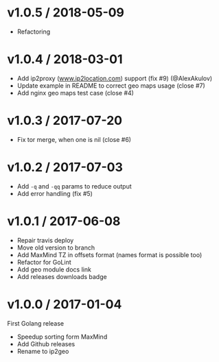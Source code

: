 v1.0.5 / 2018-05-09
==================

  * Refactoring

v1.0.4 / 2018-03-01
==================

  * Add ip2proxy (www.ip2location.com) support (fix #9) (@AlexAkulov)
  * Update example in README to correct geo maps usage (close #7)
  * Add nginx geo maps test case (close #4)

v1.0.3 / 2017-07-20
===================

  * Fix tor merge, when one is nil (close #6)

v1.0.2 / 2017-07-03
===================

  * Add `-q` and `-qq` params to reduce output
  * Add error handling (fix #5)

v1.0.1 / 2017-06-08
===================

  * Repair travis deploy
  * Move old version to branch
  * Add MaxMind TZ in offsets format (names format is possible too)
  * Refactor for GoLint
  * Add geo module docs link
  * Add releases downloads badge
  
v1.0.0 / 2017-01-04
===================
First Golang release
  * Speedup sorting form MaxMind
  * Add Github releases
  * Rename to ip2geo
